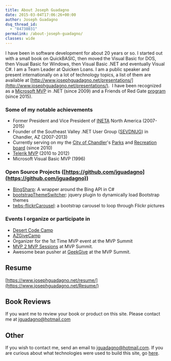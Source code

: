 ```yaml
---
title: About Joseph Guadagno
date: 2015-03-04T17:06:26+00:00
author: Joseph Guadagno
dsq_thread_id:
  - "84738031"
permalink: /about-joseph-guadagno/
classes: wide
---
```

I have been in software development for about 20 years or so. I started out with a small book on QuickBASIC, then moved the Visual Basic for DOS, then Visual Basic for Windows, then Visual Basic .NET and eventually Visual C#. I am a Team Leader at Quicken Loans. I am a public speaker and present internationally on a lot of technology topics, a list of them are available at [http://www.josephguadagno.net/presentations/](http://www.josephguadagno.net/presentations/).  I have been recognized as a [Microsoft MVP](http://jjg.me/MVPLink) in .NET (since 2009) and a Friends of Red Gate [program](http://www.red-gate.com/community/friends-of-rg) (since 2015).

### Some of my notable achievements

* Former President and Vice President of [INETA](http://ineta.org/) North America (2007-2015)
* Founder of the Southeast Valley .NET User Group ([SEVDNUG](http://sevdnug.org/home.aspx)) in Chandler, AZ (2007-2013)
* Currently serving on my the [City of Chandler](http://www.chandleraz.gov/)'s [Parks](http://www.chandleraz.gov/default.aspx?pageid=287) and [Recreation](http://www.chandleraz.gov/default.aspx?pageid=732) [board](http://www.chandleraz.gov/default.aspx?pageid=268) (since 2010)
* [Telerik MVP](http://www.telerik.com/community/client-profile.aspx?cId=187651) (2010 to 2012)
* Microsoft Visual Basic MVP (1996)

### Open Source Projects ([https://github.com/jguadagno](https://github.com/jguadagno))

* [BingSharp](http://bingsharp.codeplex.com/): A wrapper around the Bing API in C#
* [bootstrapThemeSwitcher](https://github.com/jguadagno/bootstrapThemeSwitcher): jquery plugin to dynamically load Bootstrap themes
* [twbs-flickrCarousel](https://github.com/jguadagno/twbs-flickrCarousel): a bootstrap carousel to loop through Flickr pictures

### Events I organize or participate in

* [Desert Code Camp](https://desertcodecamp.com/)
* [AZGiveCamp](http://azgivecamp.org/)
* Organizer for the 1st Time MVP event at the MVP Summit
* [MVP 2 MVP Sessions](https://www.josephguadagno.net/page/MVP-Summit-2011-C-MVP-2-MVP-Sessions.aspx) at MVP Summit.
* Awesome bean pusher at [GeekGive](http://geekgive.org/project/mvpsummit2012.aspx) at the MVP Summit.

## Resume

[https://www.josephguadagno.net/resume/](https://www.josephguadagno.net/Resume/)

## Book Reviews

If you want me to review your book or product on this site. Please contact me at [jguadagno@hotmail.com](mailto:jguadagno@hotmail.com?Subject=%27Product%20Review%20Request%27 "Send me an email")

## Other

If you wish to contact me, send an email to [jguadagno@hotmail.com](mailto:jguadagno@hotmail.com). If you are curious about what technologies were used to build this site, go [here](http://www.josephguadagno.net/SiteTechnologies/).